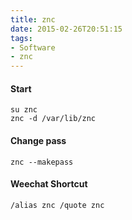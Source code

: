 ```yaml
---
title: znc
date: 2015-02-26T20:51:15
tags: 
- Software
- znc
---
```


#### Start

    su znc
    znc -d /var/lib/znc

#### Change pass

    znc --makepass

#### Weechat Shortcut

    /alias znc /quote znc